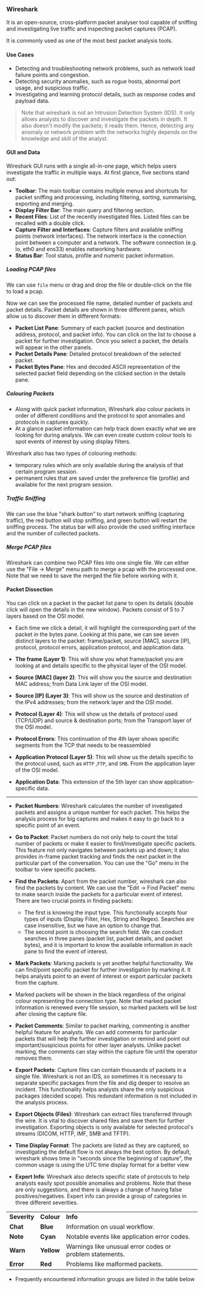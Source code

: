 ### Wireshark
It is an open-source, cross-platform packet analyser tool capable of sniffing and investigating live traffic and inspecting packet captures (PCAP).

It is commonly used as one of the most best packet analysis tools. 

#### Use Cases
- Detecting and troubleshooting network problems, such as network load failure points and congestion.
- Detecting security anomalies, such as rogue hosts, abnormal port usage, and suspicious traffic.
- Investigating and learning protocol details, such as response codes and  payload data.

> Note that wireshark is not an Intrusion Detection System (IDS). It only allows analysts to discover and investigate the packets in depth. It also doesn't modify the packets; it reads them. Hence, detecting any anomaly or network problem with the networks highly depends on the knowledge and skill of the analyst.
> 

#### GUI and Data
Wireshark GUI runs with a single all-in-one page, which helps users investigate the traffic in multiple ways. At first glance, five sections stand out:

- **Toolbar**: The main toolbar contains multiple menus and shortcuts for packet sniffing and processing, including filtering, sorting, summarising, exporting and merging.
- **Display Filter Bar**: The main query and filtering section.
- **Recent Files**: List of the recently investigated files. Listed files can be recalled with a double click.
- **Capture Filter and Interfaces**: Capture filters and available sniffing points (network interfaces). The network interface is the connection point between a computer and a network. The software connection (e.g. lo, eth0 and ens33) enables networking hardware.
- **Status Bar**: Tool status, profile and numeric packet information.

##### Loading PCAP files
We can use `file` menu or drag and drop the file or double-click on the file to load a pcap.

Now we can see the processed file name, detailed number of packets and packet details. Packet details are shown in three different panes, which allow us to discover them in different formats:

- **Packet List Pane**: Summary of each packet (source and destination address, protocol, and packet info). You can click on the list to choose a packet for further investigation. Once you select a packet, the details will appear in the other panels.
- **Packet Details Pane**: Detailed protocol breakdown of the selected packet.
- **Packet Bytes Pane**: Hex and decoded ASCII representation of the selected packet field depending on the clicked section in the details pane.

##### Colouring Packets
- Along with quick packet information, Wireshark also colour packets in order of different conditions and the protocol to spot anomalies and protocols in captures quickly. 
- At a glance packet information can help track down exactly what we are looking for during analysis. We can even create custom colour tools to spot events of interest by using display filters.

Wireshark also has two types of colouring methods:
- temporary rules which are only available during the analysis of that certain program session.
- permanent rules that are saved under the preference file (profile) and available for the next program session.

##### Traffic Sniffing
We can use the blue "shark button" to start network sniffing (capturing traffic), the red button will stop sniffing, and green button will restart the sniffing process. The status bar will also provide the used sniffing interface and the number of collected packets.

##### Merge PCAP files
Wireshark can combine two PCAP files into one single file. We can either use the "File -> Merge" menu path to merge a pcap with the processed one. Note that we need to save the merged the file before working with it.


#### Packet Dissection
You can click on a packet in the packet list pane to open  its details (double click will open the details in the new window). Packets consist of 5 to 7 layers based on the OSI model. 

- Each time we click a detail, it will highlight the corresponding part of the packet in the bytes pane.
Looking at this pane, we can see seven  distinct layers to the packet: frame/packet, source \[MAC\], source \[IP\], protocol, protocol errors, application protocol, and application data. 

- **The frame (Layer 1)**: This will show you what frame/packet you are looking at and details  specific to the physical layer of the OSI model.
- **Source [MAC] (layer 2)**: This will show you the source and destination MAC address; from Data Link layer of the OSI model.
- **Source [IP] (Layer 3)**: This will show us the source and destination of the IPv4 addresses; from the network layer and the OSI model.
- **Protocol (Layer 4)**: This will show us the details of protocol used (TCP/UDP) and source & destination ports; from the Transport layer of the OSI model.
- **Protocol Errors**: This continuation of the 4th layer shows specific segments from the TCP that needs to be reassembled
- **Application Protocol (Layer 5)**: This will show us the details specific to the protocol used, such as `HTTP` ,`FTP`, and `SMB`. From the application layer of the OSI model.
- **Application Data**: This extension of the 5th layer can show application-specific data.

---

- **Packet Numbers**: Wireshark calculates the number of investigated packets and assigns a unique number for each packet. This helps the analysis process for big captures and makes it easy to go back to a specific point of an event.
- **Go to Packet**: Packet numbers do not only help to count the total number of packets or make it easier to find/investigate specific packets. This feature not only navigates between packets up and down; it also provides in-frame packet tracking and finds the next packet in the particular part of the conversation. You can use the "Go" menu in the toolbar to view specific packets.
- **Find the Packets**: Apart from the packet number, wireshark can also find the packets by content. We can use the "Edit -> Find Packet" menu to make search inside the packets for a particular event of interest.
  There are two crucial points in finding packets:
  - The first is knowing the input type. This functionally accepts four types of inputs (Display Filter, Hex, String and Regex). Searches are case insensitive, but we have an option to change that.
  - The second point is choosing the search field. We can conduct searches in three panes (packet list, packet details, and packet bytes), and it is important to know the available information in each pane to find the  event of interest.
- **Mark Packets**: Marking packets is yet another helpful functionality. We can find/point specific packet for further investigation by marking it. It helps analysts point to an event of interest or export particular packets from the capture.
- Marked packets will be shown in the black regardless of the original colour representing the connection type. Note that marked packet information is renewed every file session, so marked packets will be lost after closing the capture file.
 
- **Packet Comments**: Similar to packet marking, commenting is another helpful feature for analysts. We can add comments for particular packets that will help the further investigation or remind and point out important/suspicious points for other layer analysts. Unlike packet marking, the comments can stay within the capture file until the operator removes them.
 
- **Export Packets**: Capture files can contain thousands of packets in a single file. Wireshark is not an IDS, so sometimes it is necessary to separate specific packages from the file and dig deeper to resolve an incident. This functionality helps analysts share the only suspicious packages (decided scope). This redundant information is not included in the analysis process.

- **Export Objects (Files)**: Wireshark can extract files transferred through the wire. It is vital to discover shared files and save them for further investigation. Exporting objects is only available for selected protocol's streams (DICOM, HTTP, IMF, SMB and TFTP).
- **Time Display Format**: The packets are listed as they are captured, so investigating the default flow is not always the best option. By default, wireshark shows time in "seconds since the beginning of capture", the common usage is using the UTC time display format for a better view
- **Expert Info**: Wireshark also detects specific state of protocols to help analysts easily spot possible anomalies and problems. Note that these are only suggestions, and there is always a change of having false positives/negatives. Expert info can provide a group of categories in three different severities.

|   |   |   |
|---|---|---|
|**Severity**|**Colour**|**Info**|
|**Chat**|**Blue**|Information on usual workflow.|
|**Note**|**Cyan**|Notable events like application error codes.|
|**Warn**|**Yellow**|Warnings like unusual error codes or problem statements.|
|**Error**|**Red**|Problems like malformed packets.|
- Frequently encountered information groups are listed in the table below